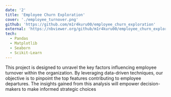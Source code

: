 ```yaml
---
date: '2'
title: 'Employee Churn Exploration'
cover: './employee_turnover.png'
github: 'https://github.com/m1r4kuru00/employee_churn_exploration'
external: 'https://nbviewer.org/github/m1r4kuru00/employee_churn_exploration/blob/main/Employee_Churn_Exploration_and_Solutions.ipynb'
tech:
  - Pandas
  - Matplotlib
  - Seaborn
  - Scikit-Learn
---
```


This project is designed to unravel the key factors influencing employee turnover within the organization. By leveraging data-driven techniques, our objective is to pinpoint the top features contributing to employee departures. The insights gained from this analysis will empower decision-makers to make informed strategic choices
